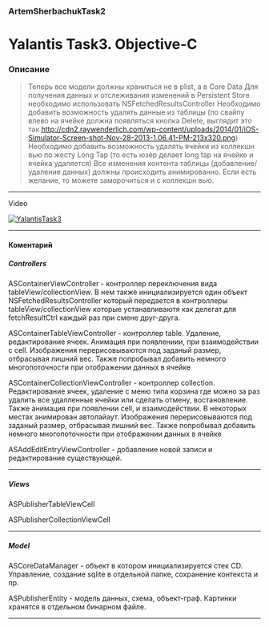 ### ArtemSherbachukTask2

# Yalantis Task3. Objective-C 

### Описание
> Теперь все модели должны храниться не в plist, а в Core Data
Для получения данных и отслеживания изменений в Persistent Store необходимо использовать NSFetchedResultsController
Необходимо добавить возможность удалять данные из таблицы (по свайпу влево на ячейке должна появляться кнопка Delete, выглядит это так http://cdn2.raywenderlich.com/wp-content/uploads/2014/01/iOS-Simulator-Screen-shot-Nov-28-2013-1.06.41-PM-213x320.png)
Необходимо добавить возможность удалять ячейки из коллекшн вью по жесту Long Tap (то есть юзер делает long tap на ячейке и ячейка удаляется)
Все изменения контента таблицы (добавление/удаление данных) должны происходить анимированно. Если есть желание, то можете заморочиться и с коллекшн вью.

***

 Video 

[![YalantisTask3](http://assets.vg247.com/current//2015/04/youtube_flat_red.png)](http://youtu.be/RAdEo3AkkuE)


***

#### Коментарий
##### Controllers

ASContainerViewController - контроллер переключения вида tableView/collectionView. 
В нем также инициализируется один объект NSFetchedResultsController который передается в контроллеры 
tableView/collectionView которые устанавливаютя как делегат для fetchResultCtrl каждый раз при смене друг-друга.

ASContainerTableViewController - контроллер table. Удаление, редактирование ячеек. Анимация при появлениии, при взаимодействии с cell. Изображения перерисовываются под заданый размер, отбрасывая лишний вес. Также попробывал добавить немного многопоточности при отображении данных в ячейке 

ASContainerCollectionViewController -  контроллер collection. Редактирование ячеек, удаление с меню типа корзина где можно за раз удалить все удалленные ячейки или сделать отмену, востановление. Также анимация при появлении cell, и взаимодействии. В некоторых местах анимирован автолайаут. Изображения перерисовываются под заданый размер, отбрасывая лишний вес. Также попробывал добавить немного многопоточности при отображении данных в ячейке 

ASAddEditEntryViewController - добавление новой записи и редактирование существующей.

***

##### Views
ASPublisherTableViewCell

ASPublisherCollectionViewCell

***
##### Model

ASCoreDataManager - объект в котором инициализируется стек CD. Управление, создание sqlite в отдельной папке, сохранение контекста и пр. 

ASPublisherEntity - модель данных, схема, объект-граф. Картинки хранятся в отдельном бинарном файле.
***


